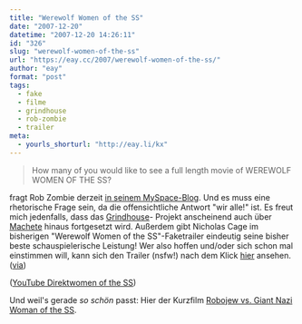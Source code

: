 ```yaml
---
title: "Werewolf Women of the SS"
date: "2007-12-20"
datetime: "2007-12-20 14:26:11"
id: "326"
slug: "werewolf-women-of-the-ss"
url: "https://eay.cc/2007/werewolf-women-of-the-ss/"
author: "eay"
format: "post"
tags:
  - fake
  - filme
  - grindhouse
  - rob-zombie
  - trailer
meta:
  - yourls_shorturl: "http://eay.li/kx"
---
```


> How many of you would like to see a full length movie of WEREWOLF WOMEN OF THE SS?

fragt Rob Zombie derzeit [in seinem MySpace-Blog](http://blog.myspace.com/index.cfm?fuseaction=blog.view&friendID=28735418&blogID=339399273). Und es muss eine rhetorische Frage sein, da die offensichtliche Antwort "wir alle!" ist. Es freut mich jedenfalls, dass das [Grindhouse](//eay.cc/tag/grindhouse/)\- Projekt anscheinend auch über [Machete](http://youtube.com/watch?v=W8cCzltPD6Y) hinaus fortgesetzt wird. Außerdem gibt Nicholas Cage im bisherigen "Werewolf Women of the SS"-Faketrailer eindeutig seine bisher beste schauspielerische Leistung! Wer also hoffen und/oder sich schon mal einstimmen will, kann sich den Trailer (nsfw!) nach dem Klick [hier](//eay.cc/2007/werewolf-women-of-the-ss/) ansehen. ([via](http://www.fuenf-filmfreunde.de/2007/12/19/werewolf-women-of-the-ss-als-full-length-movie/))

 ([YouTube Direktwomen of the SS](http://www.youtube.com/watch?v=tPW38lz6Sz0))

Und weil's gerade _so schön_ passt: Hier der Kurzfilm [Robojew vs. Giant Nazi Woman of the SS](//eay.cc/2007/robojew-vs-giant-nazi-woman-of-the-ss/).
